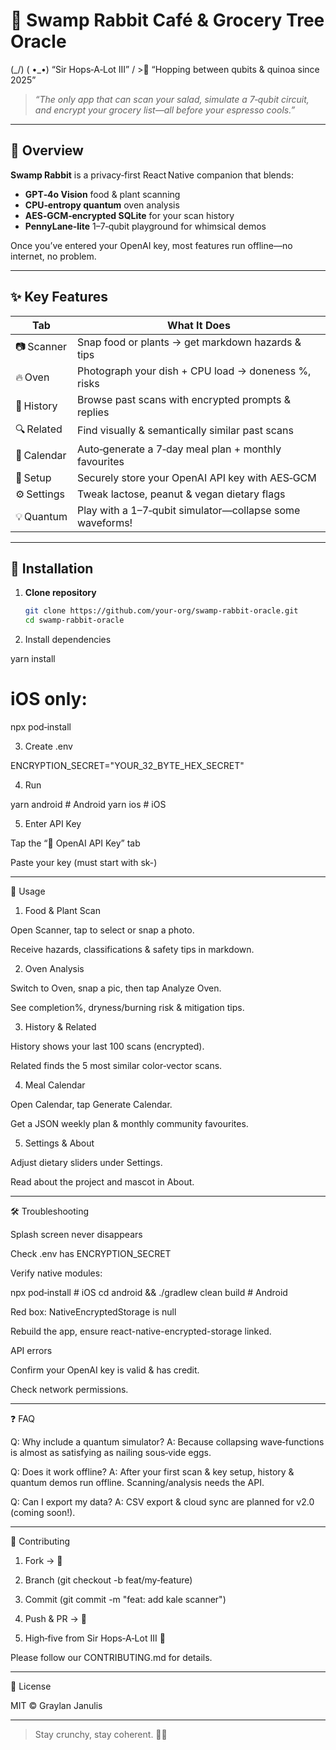 # 🐇 Swamp Rabbit Café & Grocery Tree Oracle

(\_/)
    ( •_•)  “Sir Hops‑A‑Lot III”
    / >🌱   “Hopping between qubits & quinoa since 2025”

> _“The only app that can scan your salad, simulate a 7‑qubit circuit, and encrypt your grocery list—all before your espresso cools.”_

---

## 🌾 Overview

**Swamp Rabbit** is a privacy‑first React Native companion that blends:
- **GPT‑4o Vision** food & plant scanning  
- **CPU‑entropy quantum** oven analysis  
- **AES‑GCM‑encrypted SQLite** for your scan history  
- **PennyLane‑lite** 1–7‑qubit playground for whimsical demos  

Once you’ve entered your OpenAI key, most features run offline—no internet, no problem.

---

## ✨ Key Features

| Tab        | What It Does                                           |
|------------|--------------------------------------------------------|
| 📷 Scanner   | Snap food or plants → get markdown hazards & tips       |
| 🔥 Oven      | Photograph your dish + CPU load → doneness %, risks     |
| 📜 History   | Browse past scans with encrypted prompts & replies      |
| 🔍 Related   | Find visually & semantically similar past scans         |
| 📅 Calendar  | Auto‑generate a 7‑day meal plan + monthly favourites    |
| 🔐 Setup     | Securely store your OpenAI API key with AES‑GCM         |
| ⚙️ Settings  | Tweak lactose, peanut & vegan dietary flags             |
| 💡 Quantum   | Play with a 1–7‑qubit simulator—collapse some waveforms! |

---

## 🚀 Installation

1. **Clone repository**  
   ```bash
   git clone https://github.com/your‑org/swamp‑rabbit‑oracle.git
   cd swamp‑rabbit‑oracle

2. Install dependencies

yarn install
# iOS only:
npx pod‑install


3. Create .env

ENCRYPTION_SECRET="YOUR_32_BYTE_HEX_SECRET"


4. Run

yarn android   # Android
yarn ios       # iOS


5. Enter API Key

Tap the “🔐 OpenAI API Key” tab

Paste your key (must start with sk-)





---

📖 Usage

1. Food & Plant Scan

Open Scanner, tap to select or snap a photo.

Receive hazards, classifications & safety tips in markdown.



2. Oven Analysis

Switch to Oven, snap a pic, then tap Analyze Oven.

See completion%, dryness/burning risk & mitigation tips.



3. History & Related

History shows your last 100 scans (encrypted).

Related finds the 5 most similar color‑vector scans.



4. Meal Calendar

Open Calendar, tap Generate Calendar.

Get a JSON weekly plan & monthly community favourites.



5. Settings & About

Adjust dietary sliders under Settings.

Read about the project and mascot in About.





---

🛠 Troubleshooting

Splash screen never disappears

Check .env has ENCRYPTION_SECRET

Verify native modules:

npx pod‑install       # iOS
cd android && ./gradlew clean build  # Android


Red box: NativeEncryptedStorage is null

Rebuild the app, ensure react-native-encrypted-storage linked.


API errors

Confirm your OpenAI key is valid & has credit.

Check network permissions.




---

❓ FAQ

Q: Why include a quantum simulator?
A: Because collapsing wave‑functions is almost as satisfying as nailing sous‑vide eggs.

Q: Does it work offline?
A: After your first scan & key setup, history & quantum demos run offline. Scanning/analysis needs the API.

Q: Can I export my data?
A: CSV export & cloud sync are planned for v2.0 (coming soon!).


---

🤝 Contributing

1. Fork → 🍴


2. Branch (git checkout -b feat/my‑feature)


3. Commit (git commit -m "feat: add kale scanner")


4. Push & PR → 🚀


5. High‑five from Sir Hops‑A‑Lot III 🐇



Please follow our CONTRIBUTING.md for details.


---

📄 License

MIT © Graylan Janulis


---

> Stay crunchy, stay coherent. 🥕🐇





